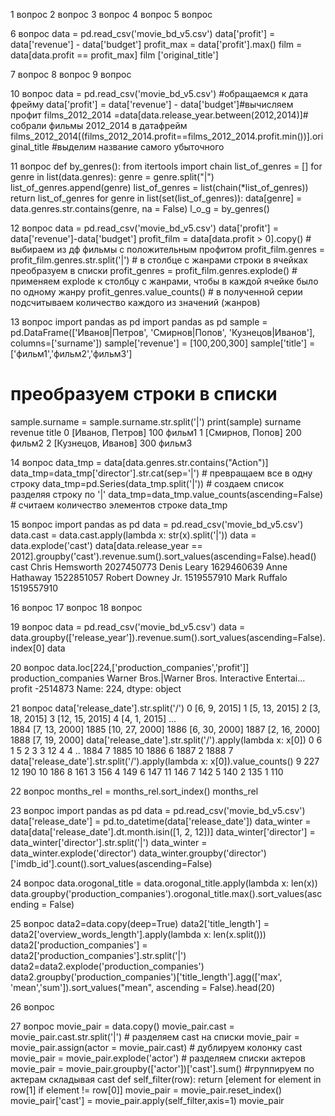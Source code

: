1 вопрос
2 вопрос
3 вопрос
4 вопрос
5 вопрос

6 вопрос
data = pd.read_csv('movie_bd_v5.csv')
data['profit'] = data['revenue'] - data['budget']
profit_max = data['profit'].max()
film = data[data.profit == profit_max]
film ['original_title']

7 вопрос
8 вопрос
9 вопрос

10 вопрос
data = pd.read_csv('movie_bd_v5.csv') #обращаемся к дата фрейму
data['profit'] = data['revenue'] - data['budget']#вычисляем профит
films_2012_2014 =data[data.release_year.between(2012,2014)]# собрали  фильмы 2012_2014 в датафрейм
films_2012_2014[(films_2012_2014.profit==films_2012_2014.profit.min())].original_title #выделим название самого убыточного

11 вопрос
def by_genres():
    from itertools import chain
    list_of_genres = []
    for genre in list(data.genres):
        genre = genre.split("|")
        list_of_genres.append(genre)
    list_of_genres = list(chain(*list_of_genres))
    return list_of_genres
    for genre in list(set(list_of_genres)):
        data[genre] = data.genres.str.contains(genre, na = False)
l_o_g = by_genres()

12 вопрос
data = pd.read_csv('movie_bd_v5.csv')
data['profit'] = data['revenue']-data['budget']
profit_film = data[data.profit > 0].copy() # выбираем из дф фильмы с положительным профитом
profit_film.genres = profit_film.genres.str.split('|') # в столбце с жанрами строки в ячейках преобразуем в списки 
profit_genres = profit_film.genres.explode() # применяем explode к столбцу с жанрами, чтобы в каждой ячейке было по одному жанру
profit_genres.value_counts() # в полученной серии подсчитываем количество каждого из значений (жанров)

13 вопрос
import pandas as pd
import pandas as pd
sample = pd.DataFrame(['Иванов|Петров', 'Смирнов|Попов',
                      'Кузнецов|Иванов'], columns=['surname'])
sample['revenue'] = [100,200,300]
sample['title'] = ['фильм1','фильм2','фильм3']
# преобразуем строки в списки
sample.surname = sample.surname.str.split('|')
print(sample)
              surname  revenue   title
0    [Иванов, Петров]      100  фильм1
1    [Смирнов, Попов]      200  фильм2
2  [Кузнецов, Иванов]      300  фильм3


14 вопрос
data_tmp = data[data.genres.str.contains("Action")]
data_tmp=data_tmp['director'].str.cat(sep='|') # превращаем все в одну строку
data_tmp=pd.Series(data_tmp.split('|')) # создаем список разделяя строку по '|'
data_tmp=data_tmp.value_counts(ascending=False) # считаем количество элементов строке
data_tmp

15 вопрос
import pandas as pd 
data = pd.read_csv('movie_bd_v5.csv')
data.cast = data.cast.apply(lambda x: str(x).split('|'))
data = data.explode('cast')
data[data.release_year == 2012].groupby('cast').revenue.sum().sort_values(ascending=False).head()
cast
Chris Hemsworth      2027450773
Denis Leary          1629460639
Anne Hathaway        1522851057
Robert Downey Jr.    1519557910
Mark Ruffalo         1519557910

16 вопрос
17 вопрос
18 вопрос

19 вопрос
data = pd.read_csv('movie_bd_v5.csv')
data = data.groupby(['release_year']).revenue.sum().sort_values(ascending=False).index[0]
data

20 вопрос
data.loc[224,['production_companies','profit']]
production_companies    Warner Bros.|Warner Bros. Interactive Entertai...
profit                                                           -2514873
Name: 224, dtype: object 

21 вопрос
data['release_date'].str.split('/')
0         [6, 9, 2015]
1        [5, 13, 2015]
2        [3, 18, 2015]
3       [12, 15, 2015]
4         [4, 1, 2015]
             ...      
1884     [7, 13, 2000]
1885    [10, 27, 2000]
1886     [6, 30, 2000]
1887     [2, 16, 2000]
1888     [7, 19, 2000]
data['release_date'].str.split('/').apply(lambda x: x[0])
0        6
1        5
2        3
3       12
4        4
        ..
1884     7
1885    10
1886     6
1887     2
1888     7
data['release_date'].str.split('/').apply(lambda x: x[0]).value_counts()
9     227
12    190
10    186
8     161
3     156
4     149
6     147
11    146
7     142
5     140
2     135
1     110


22 вопрос
months_rel = months_rel.sort_index()
months_rel

23 вопрос
import pandas as pd
data = pd.read_csv('movie_bd_v5.csv')
data['release_date'] = pd.to_datetime(data['release_date'])
data_winter = data[data['release_date'].dt.month.isin([1, 2, 12])]
data_winter['director'] = data_winter['director'].str.split('|')
data_winter = data_winter.explode('director')
data_winter.groupby('director')['imdb_id'].count().sort_values(ascending=False)


24 вопрос
data.orogonal_title = data.orogonal_title.apply(lambda x: len(x))
data.groupby('production_companies').orogonal_title.max().sort_values(ascending = False)

25 вопрос 
data2=data.copy(deep=True)
data2['title_length'] = data2['overview_words_length'].apply(lambda x: len(x.split()))
data2['production_companies'] = data2['production_companies'].str.split('|')
data2=data2.explode('production_companies')
data2.groupby('production_companies')['title_length'].agg(['max', 'mean','sum']).sort_values("mean", ascending = False).head(20)

26 вопрос

27 вопрос
movie_pair = data.copy()
movie_pair.cast = movie_pair.cast.str.split('|') # разделяем cast на списки
movie_pair = movie_pair.assign(actor = movie_pair.cast) # дублируем колонку cast
movie_pair = movie_pair.explode('actor') # разделяем списки актеров
movie_pair = movie_pair.groupby(['actor'])['cast'].sum() #группируем по актерам складывая cast
def self_filter(row):
    return [element for element in row[1] if element != row[0]]
movie_pair = movie_pair.reset_index()
movie_pair['cast'] = movie_pair.apply(self_filter,axis=1)
movie_pair
